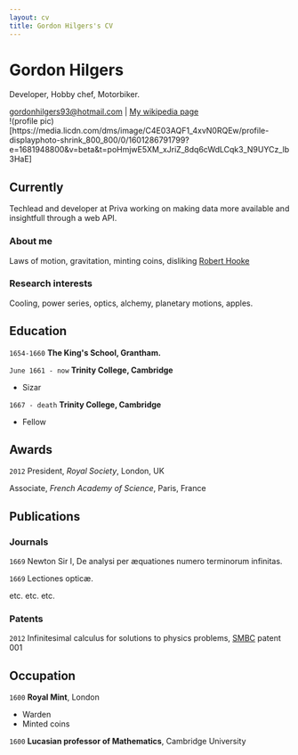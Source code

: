 ```yaml
---
layout: cv
title: Gordon Hilgers's CV
---
```

# Gordon Hilgers
Developer, Hobby chef, Motorbiker.

<div id="webaddress">
<a href="isaac@applesdofall.org">gordonhilgers93@hotmail.com</a>
| <a href="http://en.wikipedia.org/wiki/Isaac_Newton">My wikipedia page</a>
</div>
!(profile pic)[https://media.licdn.com/dms/image/C4E03AQF1_4xvN0RQEw/profile-displayphoto-shrink_800_800/0/1601286791799?e=1681948800&v=beta&t=poHmjwE5XM_xJriZ_8dq6cWdLCqk3_N9UYCz_lb3HaE]


## Currently

Techlead and developer at Priva working on making data more available and insightfull through a web API. 

### About me

Laws of motion, gravitation, minting coins, disliking [Robert Hooke](http://en.wikipedia.org/wiki/Robert_Hooke)


### Research interests

Cooling, power series, optics, alchemy, planetary motions, apples.


## Education

`1654-1660`
__The King's School, Grantham.__

`June 1661 - now`
__Trinity College, Cambridge__

- Sizar

`1667 - death`
__Trinity College, Cambridge__

- Fellow



## Awards

`2012`
President, *Royal Society*, London, UK

Associate, *French Academy of Science*, Paris, France



## Publications

<!-- A list is also available [online](http://scholar.google.co.uk/citations?user=LTOTl0YAAAAJ) -->

### Journals

`1669`
Newton Sir I, De analysi per æquationes numero terminorum infinitas. 

`1669`
Lectiones opticæ.

etc. etc. etc.

### Patents

`2012`
Infinitesimal calculus for solutions to physics problems, [SMBC](http://www.techdirt.com/articles/20121011/09312820678/if-patents-had-been-around-time-newton.shtml) patent 001


## Occupation

`1600`
__Royal Mint__, London

- Warden
- Minted coins

`1600`
__Lucasian professor of Mathematics__, Cambridge University



<!-- ### Footer

Last updated: May 2013 -->


